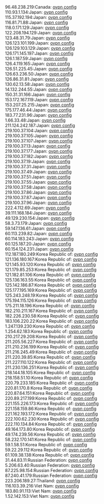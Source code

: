 96.48.238.219:Canada: [ovpn config](vpn/96_48_238_219.ovpn)  
110.93.1.134:Japan: [ovpn config](vpn/110_93_1_134.ovpn)  
115.37.192.194:Japan: [ovpn config](vpn/115_37_192_194.ovpn)  
116.81.71.88:Japan: [ovpn config](vpn/116_81_71_88.ovpn)  
118.0.171.129:Japan: [ovpn config](vpn/118_0_171_129.ovpn)  
122.208.194.129:Japan: [ovpn config](vpn/122_208_194_129.ovpn)  
123.48.31.79:Japan: [ovpn config](vpn/123_48_31_79.ovpn)  
126.123.101.199:Japan: [ovpn config](vpn/126_123_101_199.ovpn)  
126.129.103.129:Japan: [ovpn config](vpn/126_129_103_129.ovpn)  
126.171.145.197:Japan: [ovpn config](vpn/126_171_145_197.ovpn)  
126.1.187.59:Japan: [ovpn config](vpn/126_1_187_59.ovpn)  
126.4.119.165:Japan: [ovpn config](vpn/126_4_119_165.ovpn)  
126.51.225.45:Japan: [ovpn config](vpn/126_51_225_45.ovpn)  
126.63.236.50:Japan: [ovpn config](vpn/126_63_236_50.ovpn)  
126.86.31.81:Japan: [ovpn config](vpn/126_86_31_81.ovpn)  
130.62.13.58:Japan: [ovpn config](vpn/130_62_13_58.ovpn)  
14.132.244.55:Japan: [ovpn config](vpn/14_132_244_55.ovpn)  
150.31.31.166:Japan: [ovpn config](vpn/150_31_31_166.ovpn)  
153.172.167.119:Japan: [ovpn config](vpn/153_172_167_119.ovpn)  
153.207.25.215:Japan: [ovpn config](vpn/153_207_25_215.ovpn)  
175.177.46.44:Japan: [ovpn config](vpn/175_177_46_44.ovpn)  
183.77.231.96:Japan: [ovpn config](vpn/183_77_231_96.ovpn)  
1.66.33.48:Japan: [ovpn config](vpn/1_66_33_48.ovpn)  
211.124.242.187:Japan: [ovpn config](vpn/211_124_242_187.ovpn)  
219.100.37.104:Japan: [ovpn config](vpn/219_100_37_104.ovpn)  
219.100.37.105:Japan: [ovpn config](vpn/219_100_37_105.ovpn)  
219.100.37.107:Japan: [ovpn config](vpn/219_100_37_107.ovpn)  
219.100.37.13:Japan: [ovpn config](vpn/219_100_37_13.ovpn)  
219.100.37.177:Japan: [ovpn config](vpn/219_100_37_177.ovpn)  
219.100.37.182:Japan: [ovpn config](vpn/219_100_37_182.ovpn)  
219.100.37.19:Japan: [ovpn config](vpn/219_100_37_19.ovpn)  
219.100.37.31:Japan: [ovpn config](vpn/219_100_37_31.ovpn)  
219.100.37.49:Japan: [ovpn config](vpn/219_100_37_49.ovpn)  
219.100.37.51:Japan: [ovpn config](vpn/219_100_37_51.ovpn)  
219.100.37.55:Japan: [ovpn config](vpn/219_100_37_55.ovpn)  
219.100.37.58:Japan: [ovpn config](vpn/219_100_37_58.ovpn)  
219.100.37.86:Japan: [ovpn config](vpn/219_100_37_86.ovpn)  
219.100.37.87:Japan: [ovpn config](vpn/219_100_37_87.ovpn)  
219.100.37.96:Japan: [ovpn config](vpn/219_100_37_96.ovpn)  
222.4.112.69:Japan: [ovpn config](vpn/222_4_112_69.ovpn)  
39.111.168.184:Japan: [ovpn config](vpn/39_111_168_184.ovpn)  
49.129.230.154:Japan: [ovpn config](vpn/49_129_230_154.ovpn)  
58.3.73.179:Japan: [ovpn config](vpn/58_3_73_179.ovpn)  
59.147.136.61:Japan: [ovpn config](vpn/59_147_136_61.ovpn)  
60.113.239.82:Japan: [ovpn config](vpn/60_113_239_82.ovpn)  
60.114.183.243:Japan: [ovpn config](vpn/60_114_183_243.ovpn)  
60.125.187.20:Japan: [ovpn config](vpn/60_125_187_20.ovpn)  
60.154.124.231:Japan: [ovpn config](vpn/60_154_124_231.ovpn)  
112.187.180.249:Korea Republic of: [ovpn config](vpn/112_187_180_249.ovpn)  
121.136.180.167:Korea Republic of: [ovpn config](vpn/121_136_180_167.ovpn)  
121.145.93.120:Korea Republic of: [ovpn config](vpn/121_145_93_120.ovpn)  
121.179.85.253:Korea Republic of: [ovpn config](vpn/121_179_85_253.ovpn)  
121.182.81.106:Korea Republic of: [ovpn config](vpn/121_182_81_106.ovpn)  
125.136.163.55:Korea Republic of: [ovpn config](vpn/125_136_163_55.ovpn)  
125.142.186.87:Korea Republic of: [ovpn config](vpn/125_142_186_87.ovpn)  
125.177.195.169:Korea Republic of: [ovpn config](vpn/125_177_195_169.ovpn)  
125.243.248.19:Korea Republic of: [ovpn config](vpn/125_243_248_19.ovpn)  
175.194.115.126:Korea Republic of: [ovpn config](vpn/175_194_115_126.ovpn)  
175.211.18.196:Korea Republic of: [ovpn config](vpn/175_211_18_196.ovpn)  
182.210.211.167:Korea Republic of: [ovpn config](vpn/182_210_211_167.ovpn)  
182.226.230.58:Korea Republic of: [ovpn config](vpn/182_226_230_58.ovpn)  
183.106.220.22:Korea Republic of: [ovpn config](vpn/183_106_220_22.ovpn)  
1.247.139.230:Korea Republic of: [ovpn config](vpn/1_247_139_230.ovpn)  
1.254.62.183:Korea Republic of: [ovpn config](vpn/1_254_62_183.ovpn)  
210.217.29.208:Korea Republic of: [ovpn config](vpn/210_217_29_208.ovpn)  
211.205.56.227:Korea Republic of: [ovpn config](vpn/211_205_56_227.ovpn)  
211.210.236.199:Korea Republic of: [ovpn config](vpn/211_210_236_199.ovpn)  
211.216.245.49:Korea Republic of: [ovpn config](vpn/211_216_245_49.ovpn)  
211.220.39.85:Korea Republic of: [ovpn config](vpn/211_220_39_85.ovpn)  
211.227.110.122:Korea Republic of: [ovpn config](vpn/211_227_110_122.ovpn)  
211.230.136.251:Korea Republic of: [ovpn config](vpn/211_230_136_251.ovpn)  
218.144.18.105:Korea Republic of: [ovpn config](vpn/218_144_18_105.ovpn)  
218.158.51.10:Korea Republic of: [ovpn config](vpn/218_158_51_10.ovpn)  
220.79.233.185:Korea Republic of: [ovpn config](vpn/220_79_233_185.ovpn)  
220.81.170.8:Korea Republic of: [ovpn config](vpn/220_81_170_8.ovpn)  
220.87.64.151:Korea Republic of: [ovpn config](vpn/220_87_64_151.ovpn)  
220.89.217.199:Korea Republic of: [ovpn config](vpn/220_89_217_199.ovpn)  
221.155.226.173:Korea Republic of: [ovpn config](vpn/221_155_226_173.ovpn)  
221.158.159.86:Korea Republic of: [ovpn config](vpn/221_158_159_86.ovpn)  
221.162.193.172:Korea Republic of: [ovpn config](vpn/221_162_193_172.ovpn)  
222.100.62.230:Korea Republic of: [ovpn config](vpn/222_100_62_230.ovpn)  
222.110.134.84:Korea Republic of: [ovpn config](vpn/222_110_134_84.ovpn)  
49.164.173.80:Korea Republic of: [ovpn config](vpn/49_164_173_80.ovpn)  
49.174.239.56:Korea Republic of: [ovpn config](vpn/49_174_239_56.ovpn)  
58.232.170.141:Korea Republic of: [ovpn config](vpn/58_232_170_141.ovpn)  
59.1.58.51:Korea Republic of: [ovpn config](vpn/59_1_58_51.ovpn)  
59.22.29.112:Korea Republic of: [ovpn config](vpn/59_22_29_112.ovpn)  
61.109.38.138:Korea Republic of: [ovpn config](vpn/61_109_38_138.ovpn)  
31.44.83.11:Russian Federation: [ovpn config](vpn/31_44_83_11.ovpn)  
5.206.63.40:Russian Federation: [ovpn config](vpn/5_206_63_40.ovpn)  
87.225.98.154:Russian Federation: [ovpn config](vpn/87_225_98_154.ovpn)  
87.240.41.179:Russian Federation: [ovpn config](vpn/87_240_41_179.ovpn)  
223.206.189.27:Thailand: [ovpn config](vpn/223_206_189_27.ovpn)  
116.103.39.216:Viet Nam: [ovpn config](vpn/116_103_39_216.ovpn)  
183.80.91.113:Viet Nam: [ovpn config](vpn/183_80_91_113.ovpn)  
1.52.142.153:Viet Nam: [ovpn config](vpn/1_52_142_153.ovpn)  
